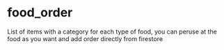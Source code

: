 # food_order
List of items with a category for each type of food, you can peruse at the food as you want and add order directly from firestore 
